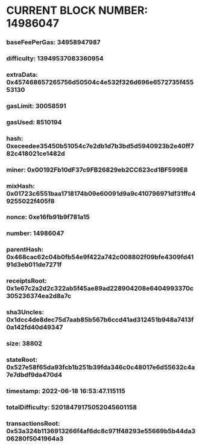 # CURRENT BLOCK NUMBER: 14986047

### baseFeePerGas: 34958947987
### difficulty: 13949537083360954
### extraData: 0x457468657265756d50504c4e532f326d696e6572735f45553130
### gasLimit: 30058591
### gasUsed: 8510194
### hash: 0xeceedee35450b51054c7e2db1d7b3bd5d5940923b2e40ff782c418021ce1482d
### miner: 0x00192Fb10dF37c9FB26829eb2CC623cd1BF599E8
### mixHash: 0x01723c6551baa1718174b09e60091d9a9c410796971df31ffc49255022f405f8
### nonce: 0xe16fb91b9f781a15
### number: 14986047
### parentHash: 0x468cac62c04b0fb54e9f422a742c008802f09bfe4309fd4191d3eb011de7271f
### receiptsRoot: 0x1e67c2a2d2c322ab5f45ae89ad228904208e6404993370c305236374ea2d8a7c
### sha3Uncles: 0x1dcc4de8dec75d7aab85b567b6ccd41ad312451b948a7413f0a142fd40d49347
### size: 38802
### stateRoot: 0x527e58f65da93fcb1b251b39fda346c0c48017e6d55632c4a7e7dbdf9da470d4
### timestamp: 2022-06-18 16:53:47.115115
### totalDifficulty: 52018479175052045601158
### transactionsRoot: 0x53a324b1136913266f4af6dc8c971f48293e55669b5b44da306280f5041964a3
